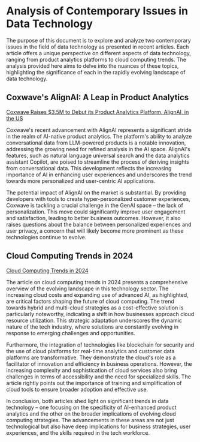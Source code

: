 # Analysis of Contemporary Issues in Data Technology

The purpose of this document is to explore and analyze two contemporary issues in the field of data technology as presented in recent articles. Each article offers a unique perspective on different aspects of data technology, ranging from product analytics platforms to cloud computing trends. The analysis provided here aims to delve into the nuances of these topics, highlighting the significance of each in the rapidly evolving landscape of data technology.

## Coxwave's AlignAI: A Leap in Product Analytics

[Coxwave Raises $3.5M to Debut its Product Analytics Platform, AlignAI, in the US](https://www.dbta.com/Editorial/News-Flashes/Coxwave-Raises-35M-to-Debut-its-Product-Analytics-Platform-AlignAI-in-the-US-151011.aspx)

Coxwave's recent advancement with AlignAI represents a significant stride in the realm of AI-native product analytics. The platform's ability to analyze conversational data from LLM-powered products is a notable innovation, addressing the growing need for refined analysis in the AI space. AlignAI's features, such as natural language universal search and the data analytics assistant Copilot, are poised to streamline the process of deriving insights from conversational data. This development reflects the increasing importance of AI in enhancing user experiences and underscores the trend towards more personalized and user-centric AI applications.

The potential impact of AlignAI on the market is substantial. By providing developers with tools to create hyper-personalized customer experiences, Coxwave is tackling a crucial challenge in the GenAI space – the lack of personalization. This move could significantly improve user engagement and satisfaction, leading to better business outcomes. However, it also raises questions about the balance between personalized experiences and user privacy, a concern that will likely become more prominent as these technologies continue to evolve.

## Cloud Computing Trends in 2024

[Cloud Computing Trends in 2024](https://www.datamation.com/cloud/cloud-computing-trends/)

The article on cloud computing trends in 2024 presents a comprehensive overview of the evolving landscape in this technology sector. The increasing cloud costs and expanding use of advanced AI, as highlighted, are critical factors shaping the future of cloud computing. The trend towards hybrid and multi-cloud strategies as a cost-effective solution is particularly noteworthy, indicating a shift in how businesses approach cloud resource utilization. This strategic adaptation underscores the dynamic nature of the tech industry, where solutions are constantly evolving in response to emerging challenges and opportunities.

Furthermore, the integration of technologies like blockchain for security and the use of cloud platforms for real-time analytics and customer data platforms are transformative. They demonstrate the cloud's role as a facilitator of innovation and efficiency in business operations. However, the increasing complexity and sophistication of cloud services also bring challenges in terms of accessibility and the need for specialized skills. The article rightly points out the importance of training and simplification of cloud tools to ensure broader adoption and effective use.

In conclusion, both articles shed light on significant trends in data technology – one focusing on the specificity of AI-enhanced product analytics and the other on the broader implications of evolving cloud computing strategies. The advancements in these areas are not just technological but also have deep implications for business strategies, user experiences, and the skills required in the tech workforce.
